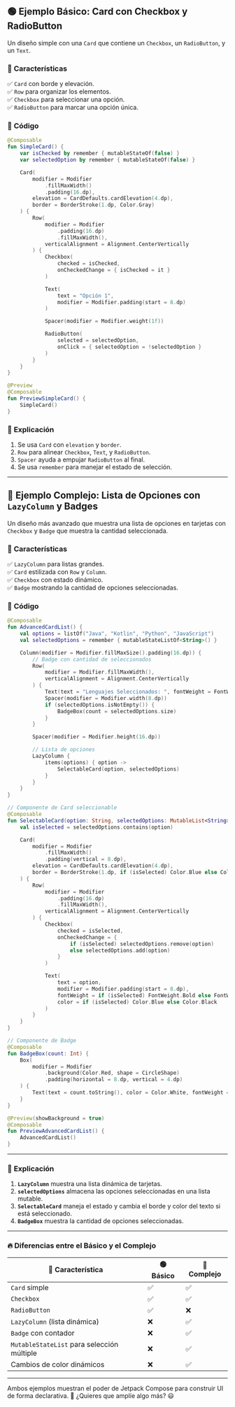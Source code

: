 ## 🟢 **Ejemplo Básico: Card con Checkbox y RadioButton**  
Un diseño simple con una `Card` que contiene un `Checkbox`, un `RadioButton`, y un `Text`.  

### 📌 **Características**  
✅ `Card` con borde y elevación.  
✅ `Row` para organizar los elementos.  
✅ `Checkbox` para seleccionar una opción.  
✅ `RadioButton` para marcar una opción única.  

### 📝 **Código**
```kotlin
@Composable
fun SimpleCard() {
    var isChecked by remember { mutableStateOf(false) }
    var selectedOption by remember { mutableStateOf(false) }

    Card(
        modifier = Modifier
            .fillMaxWidth()
            .padding(16.dp),
        elevation = CardDefaults.cardElevation(4.dp),
        border = BorderStroke(1.dp, Color.Gray)
    ) {
        Row(
            modifier = Modifier
                .padding(16.dp)
                .fillMaxWidth(),
            verticalAlignment = Alignment.CenterVertically
        ) {
            Checkbox(
                checked = isChecked,
                onCheckedChange = { isChecked = it }
            )

            Text(
                text = "Opción 1",
                modifier = Modifier.padding(start = 8.dp)
            )

            Spacer(modifier = Modifier.weight(1f))

            RadioButton(
                selected = selectedOption,
                onClick = { selectedOption = !selectedOption }
            )
        }
    }
}

@Preview
@Composable
fun PreviewSimpleCard() {
    SimpleCard()
}
```
### 🎯 **Explicación**  
1. Se usa `Card` con `elevation` y `border`.  
2. `Row` para alinear `Checkbox`, `Text`, y `RadioButton`.  
3. `Spacer` ayuda a empujar `RadioButton` al final.  
4. Se usa `remember` para manejar el estado de selección.  

---

## 🔴 **Ejemplo Complejo: Lista de Opciones con `LazyColumn` y Badges**  
Un diseño más avanzado que muestra una lista de opciones en tarjetas con `Checkbox` y `Badge` que muestra la cantidad seleccionada.

### 📌 **Características**  
✅ `LazyColumn` para listas grandes.  
✅ `Card` estilizada con `Row` y `Column`.  
✅ `Checkbox` con estado dinámico.  
✅ `Badge` mostrando la cantidad de opciones seleccionadas.  

### 📝 **Código**
```kotlin
@Composable
fun AdvancedCardList() {
    val options = listOf("Java", "Kotlin", "Python", "JavaScript")
    val selectedOptions = remember { mutableStateListOf<String>() }

    Column(modifier = Modifier.fillMaxSize().padding(16.dp)) {
        // Badge con cantidad de seleccionados
        Row(
            modifier = Modifier.fillMaxWidth(),
            verticalAlignment = Alignment.CenterVertically
        ) {
            Text(text = "Lenguajes Seleccionados: ", fontWeight = FontWeight.Bold)
            Spacer(modifier = Modifier.width(8.dp))
            if (selectedOptions.isNotEmpty()) {
                BadgeBox(count = selectedOptions.size)
            }
        }

        Spacer(modifier = Modifier.height(16.dp))

        // Lista de opciones
        LazyColumn {
            items(options) { option ->
                SelectableCard(option, selectedOptions)
            }
        }
    }
}

// Componente de Card seleccionable
@Composable
fun SelectableCard(option: String, selectedOptions: MutableList<String>) {
    val isSelected = selectedOptions.contains(option)

    Card(
        modifier = Modifier
            .fillMaxWidth()
            .padding(vertical = 8.dp),
        elevation = CardDefaults.cardElevation(4.dp),
        border = BorderStroke(1.dp, if (isSelected) Color.Blue else Color.Gray)
    ) {
        Row(
            modifier = Modifier
                .padding(16.dp)
                .fillMaxWidth(),
            verticalAlignment = Alignment.CenterVertically
        ) {
            Checkbox(
                checked = isSelected,
                onCheckedChange = {
                    if (isSelected) selectedOptions.remove(option)
                    else selectedOptions.add(option)
                }
            )

            Text(
                text = option,
                modifier = Modifier.padding(start = 8.dp),
                fontWeight = if (isSelected) FontWeight.Bold else FontWeight.Normal,
                color = if (isSelected) Color.Blue else Color.Black
            )
        }
    }
}

// Componente de Badge
@Composable
fun BadgeBox(count: Int) {
    Box(
        modifier = Modifier
            .background(Color.Red, shape = CircleShape)
            .padding(horizontal = 8.dp, vertical = 4.dp)
    ) {
        Text(text = count.toString(), color = Color.White, fontWeight = FontWeight.Bold)
    }
}

@Preview(showBackground = true)
@Composable
fun PreviewAdvancedCardList() {
    AdvancedCardList()
}
```
---

### 🎯 **Explicación**  
1. **`LazyColumn`** muestra una lista dinámica de tarjetas.  
2. **`selectedOptions`** almacena las opciones seleccionadas en una lista mutable.  
3. **`SelectableCard`** maneja el estado y cambia el borde y color del texto si está seleccionado.  
4. **`BadgeBox`** muestra la cantidad de opciones seleccionadas.  

---

### 🔥 **Diferencias entre el Básico y el Complejo**  
| 🔹 Característica | 🟢 Básico | 🔴 Complejo |
|------------------|----------|------------|
| `Card` simple | ✅ | ✅ |
| `Checkbox` | ✅ | ✅ |
| `RadioButton` | ✅ | ❌ |
| `LazyColumn` (lista dinámica) | ❌ | ✅ |
| `Badge` con contador | ❌ | ✅ |
| `MutableStateList` para selección múltiple | ❌ | ✅ |
| Cambios de color dinámicos | ❌ | ✅ |

---

Ambos ejemplos muestran el poder de Jetpack Compose para construir UI de forma declarativa. 🚀 ¿Quieres que amplíe algo más? 😃